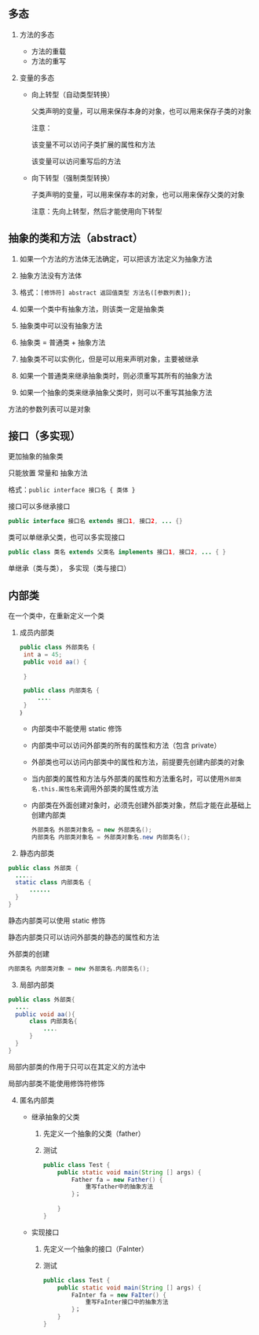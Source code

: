 ## 多态

 1. 方法的多态

    - 方法的重载
    - 方法的重写

2. 变量的多态

    - 向上转型（自动类型转换）

      父类声明的变量，可以用来保存本身的对象，也可以用来保存子类的对象

      注意：

      该变量不可以访问子类扩展的属性和方法

      该变量可以访问重写后的方法

    - 向下转型（强制类型转换）

      子类声明的变量，可以用来保存本的对象，也可以用来保存父类的对象

      注意：先向上转型，然后才能使用向下转型


## 抽象的类和方法（abstract）

1. 如果一个方法的方法体无法确定，可以把该方法定义为抽象方法

2. 抽象方法没有方法体

3. 格式：`[修饰符] abstract 返回值类型 方法名([参数列表]);`

4. 如果一个类中有抽象方法，则该类一定是抽象类

5. 抽象类中可以没有抽象方法

6. 抽象类 = 普通类 + 抽象方法

7. 抽象类不可以实例化，但是可以用来声明对象，主要被继承

8. 如果一个普通类来继承抽象类时，则必须重写其所有的抽象方法

9. 如果一个抽象的类来继承抽象父类时，则可以不重写其抽象方法

方法的参数列表可以是对象

## 接口（多实现）

更加抽象的抽象类

只能放置  常量和 抽象方法

格式：`public interface 接口名 { 类体 }`

接口可以多继承接口

```java
public interface 接口名 extends 接口1, 接口2, ... {}
```

类可以单继承父类，也可以多实现接口

```java
public class 类名 extends 父类名 implements 接口1, 接口2, ... { }
```

单继承（类与类）， 多实现（类与接口）

## 内部类

在一个类中，在重新定义一个类

1. 成员内部类

   ```java
   public class 外部类名｛
   	int a = 45;
   	public void aa() {
   		
   	}
   
   	public class 内部类名 {
   		....
   	}
   ｝
   ```

   - 内部类中不能使用 static 修饰

   - 内部类中可以访问外部类的所有的属性和方法（包含 private）

   - 外部类也可以访问内部类中的属性和方法，前提要先创建内部类的对象

   - 当内部类的属性和方法与外部类的属性和方法重名时，可以使用`外部类名.this.属性名`来调用外部类的属性或方法

   - 内部类在外面创建对象时，必须先创建外部类对象，然后才能在此基础上创建内部类

     ```java
     外部类名 外部类对象名 = new 外部类名();
     内部类名 内部类对象名 = 外部类对象名.new 内部类名();
     ```

2. 静态内部类

  ```java
  public class 外部类 {
  	.....	
  	static class 内部类名 {
  		......
  	}
  }
  ```

  静态内部类可以使用 static 修饰

  静态内部类只可以访问外部类的静态的属性和方法

  外部类的创建

  ```java
  内部类名 内部类对象 = new 外部类名.内部类名();
  ```

3. 局部内部类

  ```java
  public class 外部类{
  	....
  	public void aa(){
  		class 内部类名{
  			....
  		}	
  	}
  }
  ```

  局部内部类的作用于只可以在其定义的方法中

  局部内部类不能使用修饰符修饰

4. 匿名内部类

   - 继承抽象的父类

     1. 先定义一个抽象的父类（father）

     2. 测试

        ```java
        public class Test {
        	public static void main(String [] args) {
        		Father fa = new Father() {
        			重写father中的抽象方法
        		}；
        				
        	}
        }
        ```

   - 实现接口
   
     1. 先定义一个抽象的接口（FaInter）
   
     2. 测试
   
        ```java
        public class Test {
        	public static void main(String [] args) {
        		FaInter fa = new FaIter() {
                    重写FaInter接口中的抽象方法
        		}； 				
        	}
        }
        ```
